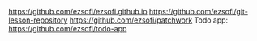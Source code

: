https://github.com/ezsofi/ezsofi.github.io
https://github.com/ezsofi/git-lesson-repository
https://github.com/ezsofi/patchwork
Todo app: https://github.com/ezsofi/todo-app
